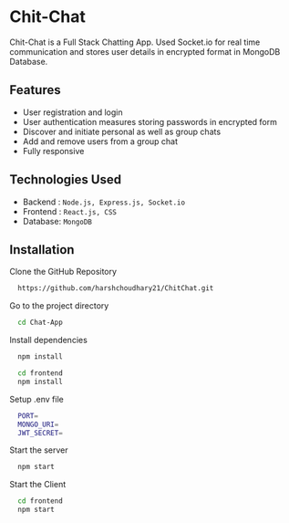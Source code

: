 # Chit-Chat

Chit-Chat is a Full Stack Chatting App.
Used Socket.io for real time communication and stores user details in encrypted format in MongoDB Database.

## Features

- User registration and login
- User authentication measures storing passwords in encrypted form
- Discover and initiate personal as well as group chats
- Add and remove users from a group chat
- Fully responsive

##  Technologies Used

- Backend : `Node.js, Express.js, Socket.io`
- Frontend : `React.js, CSS`
- Database: `MongoDB`

## Installation
Clone the GitHub Repository
```bash
  https://github.com/harshchoudhary21/ChitChat.git
```


Go to the project directory

```bash
  cd Chat-App
```

Install dependencies

```bash
  npm install
```

```bash
  cd frontend
  npm install
```

Setup .env file

```bash
  PORT=
  MONGO_URI=
  JWT_SECRET=
```

Start the server

```bash
  npm start
```
Start the Client

```bash
  cd frontend
  npm start
```
